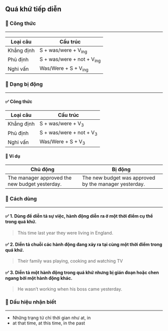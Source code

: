 ## Quá khứ tiếp diễn

### 📌 Công thức

---

| Loại câu   | Cấu trúc                             |
|------------|--------------------------------------|
| Khẳng định | S + was/were + V<sub>ing</sub>       |
| Phủ định   | S + was/were + not + V<sub>ing</sub> |
| Nghi vấn   | Was/Were + S + V<sub>ing</sub>       |

### 📌 Dạng bị động

---

#### ✅ Công thức

| Loại câu   | Cấu trúc                           |
|------------|------------------------------------|
| Khẳng định | S + was/were + V<sub>3</sub>       |
| Phủ định   | S + was/were + not + V<sub>3</sub> |
| Nghi vấn   | Was/Were + S + V<sub>3</sub>       |

#### 📝 Ví dụ

| Chủ động                                       | Bị động                                               |
|------------------------------------------------|-------------------------------------------------------|
| The manager approved the new budget yesterday. | The new budget was approved by the manager yesterday. |

### 📌 Cách dùng

---

#### ✅ 1. Dùng để diễn tả sự việc, hành động diễn ra ở một thời điểm cụ thể trong quá khứ.

> This time last year they were living in England.

#### ✅ 2. Diễn tả chuỗi các hành động đang xảy ra tại cùng một thời điểm trong quá khứ.

> Their family was playing, cooking and watching TV

#### ✅ 3. Diễn tả một hành động trong quá khứ nhưng bị gián đoạn hoặc chen ngang bởi một hành động khác.

> He wasn’t working when his boss came yesterday.

### 📌 Dấu hiệu nhận biết

---

- Những trạng từ chỉ thời gian như at, in
- at that time, at this time, in the past